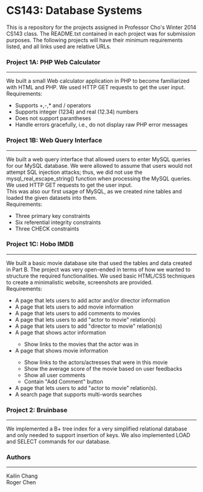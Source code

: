 CS143: Database Systems
=====

This is a repository for the projects assigned in Professor Cho's Winter 2014 CS143 class.
The README.txt contained in each project was for submission purposes.
The following projects will have their minimum requirements listed, and all links used
are relative URLs.

### Project 1A: PHP Web Calculator 
----------------------------------------

We built a small Web calculator application in PHP to become familiarized with HTML and PHP.
We used HTTP GET requests to get the user input.
Requirements: 
<ul>
<li> Supports +,-,* and / operators </li>
<li> Supports integer (1234) and real (12.34) numbers </li>
<li> Does not support parantheses </li>
<li> Handle errors gracefully, i.e., do not display raw PHP error messages </li>
</ul>

### Project 1B: Web Query Interface 
----------------------------------------

We built a web query interface that allowed users to enter MySQL queries for our MySQL database.
We were allowed to assume that users would not attempt SQL injection attacks; thus, we did not use
the mysql_real_escape_string() function when processing the MySQL queries. We used HTTP GET requests to
get the user input.
<br/>
This was also our first usage of MySQL, as we created nine tables and loaded the given datasets
into them. 
<br/>
Requirements: 
<ul>
<li> Three primary key constraints </li>
<li> Six referential integrity constraints </li>
<li> Three CHECK constraints </li>
</ul>

### Project 1C: Hobo IMDB 
----------------------------------------

We built a basic movie database site that used the tables and data created in Part B.
The project was very open-ended in terms of how we wanted to structure the required 
functionalities. We used basic HTML/CSS techniques to create a minimalistic website, 
screenshots are provided.
<br/>
Requirements: 
<ul>
<li> A page that lets users to add actor and/or director information </li>
<li> A page that lets users to add movie information </li>
<li> A page that lets users to add comments to movies </li>
<li> A page that lets users to add "actor to movie" relation(s) </li>
<li> A page that lets users to add "director to movie" relation(s) </li>
<li> A page that shows actor information </li>
	<ul>
		<li> Show links to the movies that the actor was in </li>
	</ul>
<li> A page that shows movie information </li>
	<ul>
		<li> Show links to the actors/actresses that were in this movie </li>
		<li> Show the average score of the movie based on user feedbacks </li>
		<li> Show all user comments </li>
		<li> Contain "Add Comment" button </li>
	</ul>
<li> A page that lets users to add "actor to movie" relation(s). </li>
<li> A search page that supports multi-words searches </li>
</ul>


### Project 2: Bruinbase 
----------------------------------------

We implemented a B+ tree index for a very simplified relational database
and only needed to support insertion of keys. 
We also implemented LOAD and SELECT commands for our database. 

### Authors 
----------------------------------------

Kailin Chang <br/>
Roger Chen